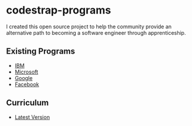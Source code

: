 # codestrap-programs
I created this open source project to help the community provide an alternative path
to becoming a software engineer through apprenticeship.

## Existing Programs
- [IBM](./apprenticeships/programs.md#ibm)
- [Microsoft](./apprenticeships/programs.md#microsoft)
- [Google](./apprenticeships/programs.md#google)
- [Facebook](./apprenticeships/programs.md#facebook)

## Curriculum
- [Latest Version](./apprenticeships/curriculum.md)

